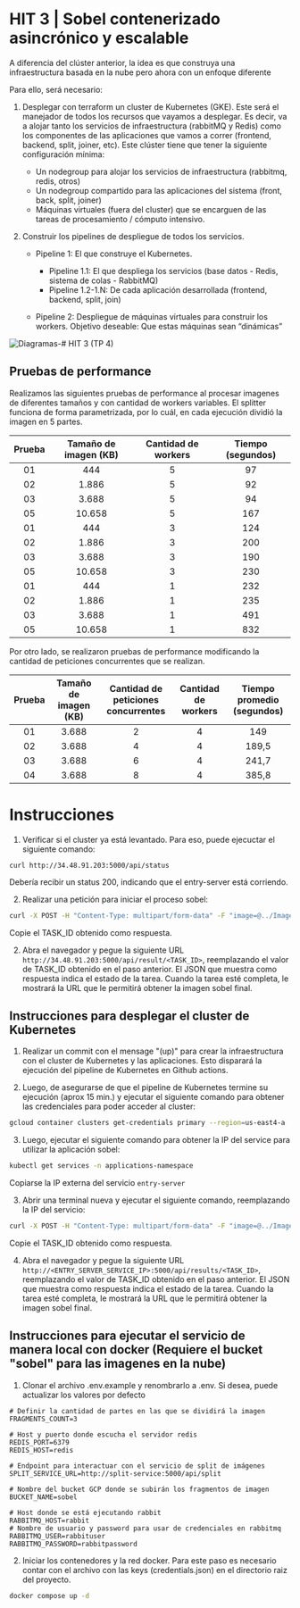 # HIT 3 | Sobel contenerizado asincrónico y escalable

A diferencia del clúster anterior, la idea es que construya una infraestructura basada en la nube pero ahora con un enfoque diferente

Para ello, será necesario:

1. Desplegar con terraform un cluster de Kubernetes (GKE). Este será el manejador de todos los recursos que vayamos a desplegar. Es decir, va a alojar tanto los servicios de infraestructura (rabbitMQ y Redis) como los componentes de las aplicaciones que vamos a correr (frontend, backend, split, joiner, etc). Este clúster tiene que tener la siguiente configuración mínima:

    - Un nodegroup para alojar los servicios de infraestructura (rabbitmq, redis, otros)
    - Un nodegroup compartido para las aplicaciones del sistema (front, back, split, joiner)
    - Máquinas virtuales (fuera del cluster) que se encarguen de las tareas de procesamiento / cómputo intensivo.

2. Construir los pipelines de despliegue de todos los servicios.

    - Pipeline 1: El que construye el Kubernetes.

        - Pipeline 1.1: El que despliega los servicios (base datos - Redis, sistema de colas - RabbitMQ)
        - Pipeline 1.2-1.N: De cada aplicación desarrollada (frontend, backend, split, join)

    - Pipeline 2: Despliegue de máquinas virtuales para construir los workers. Objetivo deseable: Que estas máquinas sean “dinámicas”

![Diagramas-# HIT 3 (TP 4)](https://github.com/Fedesin/sdypp-2024/assets/117539520/660a280b-d904-4bf5-b8dc-57966502dfa0)

## Pruebas de performance

Realizamos las siguientes pruebas de performance al procesar imagenes de diferentes tamaños y con cantidad de workers variables. El splitter funciona de forma parametrizada, por lo cuál, en cada ejecución dividió la imagen en 5 partes.

| Prueba | Tamaño de imagen (KB) | Cantidad de workers | Tiempo (segundos) |
| :----: | :-------------------: | :-----------------: | :---------------: |
|   01   |          444          |          5          |        97         |
|   02   |         1.886         |          5          |        92         |
|   03   |         3.688         |          5          |        94         |
|   05   |        10.658         |          5          |        167        |
|   01   |          444          |          3          |        124        |
|   02   |         1.886         |          3          |        200        |
|   03   |         3.688         |          3          |        190        |
|   05   |        10.658         |          3          |        230        |
|   01   |          444          |          1          |        232        |
|   02   |         1.886         |          1          |        235        |
|   03   |         3.688         |          1          |        491        |
|   05   |        10.658         |          1          |        832        |

Por otro lado, se realizaron pruebas de performance modificando la cantidad de peticiones concurrentes que se realizan.

| Prueba | Tamaño de imagen (KB) | Cantidad de peticiones concurrentes | Cantidad de workers | Tiempo promedio (segundos) |
| :----: | :-------------------: | :---------------------------------: | :-----------------: | :------------------------: |
|   01   |         3.688         |                  2                  |          4          |            149             |
|   02   |         3.688         |                  4                  |          4          |           189,5            |
|   03   |         3.688         |                  6                  |          4          |           241,7            |
|   04   |         3.688         |                  8                  |          4          |           385,8            |

# Instrucciones

1. Verificar si el cluster ya está levantado. Para eso, puede ejecuctar el siguiente comando:

```
curl http://34.48.91.203:5000/api/status
```

Debería recibir un status 200, indicando que el entry-server está corriendo.

2. Realizar una petición para iniciar el proceso sobel:

```bash
curl -X POST -H "Content-Type: multipart/form-data" -F "image=@../Images/Image6.jpg" http://34.48.91.203:5000/api/sobel
```

Copie el TASK_ID obtenido como respuesta.

2. Abra el navegador y pegue la siguiente URL `http://34.48.91.203:5000/api/result/<TASK_ID>`, reemplazando el valor de TASK_ID obtenido en el paso anterior. El JSON que muestra como respuesta indica el estado de la tarea. Cuando la tarea esté completa, le mostrará la URL que le permitirá obtener la imagen sobel final.

## Instrucciones para desplegar el cluster de Kubernetes

1. Realizar un commit con el mensage "(up)" para crear la infraestructura con el cluster de Kubernetes y las aplicaciones. Esto disparará la ejecución del pipeline de Kubernetes en Github actions.

2. Luego, de asegurarse de que el pipeline de Kubernetes termine su ejecución (aprox 15 min.) y ejecutar el siguiente comando para obtener las credenciales para poder acceder al cluster:

```bash
gcloud container clusters get-credentials primary --region=us-east4-a
```

3.  Luego, ejecutar el siguiente comando para obtener la IP del service para utilizar la aplicación sobel:

```bash
kubectl get services -n applications-namespace
```

Copiarse la IP externa del servicio `entry-server`

3. Abrir una terminal nueva y ejecutar el siguiente comando, reemplazando la IP del servicio:

```bash
curl -X POST -H "Content-Type: multipart/form-data" -F "image=@../Image6.jpg" http://<ENTRY_SERVER_SERVICE_IP>:5000/api/sobel
```

Copie el TASK_ID obtenido como respuesta.

4. Abra el navegador y pegue la siguiente URL `http://<ENTRY_SERVER_SERVICE_IP>:5000/api/results/<TASK_ID>`, reemplazando el valor de TASK_ID obtenido en el paso anterior. El JSON que muestra como respuesta indica el estado de la tarea. Cuando la tarea esté completa, le mostrará la URL que le permitirá obtener la imagen sobel final.

## Instrucciones para ejecutar el servicio de manera local con docker (Requiere el bucket "sobel" para las imagenes en la nube)

1. Clonar el archivo .env.example y renombrarlo a .env. Si desea, puede actualizar los valores por defecto

```
# Definir la cantidad de partes en las que se dividirá la imagen
FRAGMENTS_COUNT=3

# Host y puerto donde escucha el servidor redis
REDIS_PORT=6379
REDIS_HOST=redis

# Endpoint para interactuar con el servicio de split de imágenes
SPLIT_SERVICE_URL=http://split-service:5000/api/split

# Nombre del bucket GCP donde se subirán los fragmentos de imagen
BUCKET_NAME=sobel

# Host donde se está ejecutando rabbit
RABBITMQ_HOST=rabbit
# Nombre de usuario y password para usar de credenciales en rabbitmq
RABBITMQ_USER=rabbituser
RABBITMQ_PASSWORD=rabbitpassword
```

2. Iniciar los contenedores y la red docker. Para este paso es necesario contar con el archivo con las keys (credentials.json) en el directorio raiz del proyecto.

```bash
docker compose up -d
```

